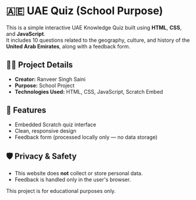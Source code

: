 # 🇦🇪 UAE Quiz (School Purpose)

This is a simple interactive UAE Knowledge Quiz built using **HTML**, **CSS**, and **JavaScript**.  
It includes 10 questions related to the geography, culture, and history of the **United Arab Emirates**, along with a feedback form.

## 👨‍🏫 Project Details

- **Creator:** Ranveer Singh Saini
- **Purpose:** School Project
- **Technologies Used:** HTML, CSS, JavaScript, Scratch Embed

## 📝 Features

- Embedded Scratch quiz interface
- Clean, responsive design
- Feedback form (processed locally only — no data storage)

## 🛡️ Privacy & Safety

- This website does **not** collect or store personal data.
- Feedback is handled only in the user's browser.

This project is for educational purposes only.
